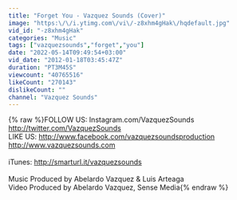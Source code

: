 ```yaml
---
title: "Forget You - Vazquez Sounds (Cover)"
image: "https:\/\/i.ytimg.com\/vi\/-z8xhm4gHak\/hqdefault.jpg"
vid_id: "-z8xhm4gHak"
categories: "Music"
tags: ["vazquezsounds","forget","you"]
date: "2022-05-14T09:49:54+03:00"
vid_date: "2012-01-18T03:45:47Z"
duration: "PT3M45S"
viewcount: "40765516"
likeCount: "270143"
dislikeCount: ""
channel: "Vazquez Sounds"
---
```

{% raw %}FOLLOW US: Instagram.com/VazquezSounds<br /> <a rel="nofollow" target="blank" href="http://twitter.com/VazquezSounds">http://twitter.com/VazquezSounds</a><br />LIKE US: <a rel="nofollow" target="blank" href="http://www.facebook.com/vazquezsoundsproduction">http://www.facebook.com/vazquezsoundsproduction</a><br /><a rel="nofollow" target="blank" href="http://www.vazquezsounds.com">http://www.vazquezsounds.com</a><br /><br />iTunes: <a rel="nofollow" target="blank" href="http://smarturl.it/vazquezsounds">http://smarturl.it/vazquezsounds</a><br /><br />Music Produced by Abelardo Vazquez &amp; Luis Arteaga<br />Video Produced by Abelardo Vazquez, Sense Media{% endraw %}
